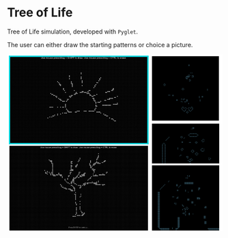 <h1>Tree of Life</h1>

<p1>Tree of Life simulation, developed with <code>Pyglet</code>.</p1>

<p1>The user can either draw the starting patterns or choice a picture.</p1>

![Image 1](tree_of_life.png)
